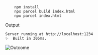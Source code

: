 ```
    npm install
    npx parcel build index.html
    npx parcel index.html
```

Output

```
Server running at http://localhost:1234
✨  Built in 305ms.
```

![Outcome](../output.jpg)
